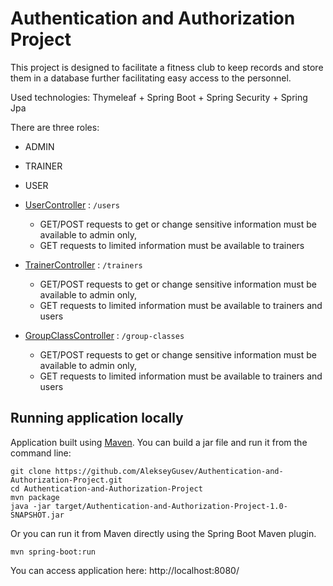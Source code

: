 # Authentication and Authorization Project

This project is designed to facilitate a fitness club to keep records and store them in a database further facilitating easy access to the personnel.

Used technologies: Thymeleaf + Spring Boot + Spring Security + Spring Jpa

There are three roles:
- ADMIN
- TRAINER
- USER


- [UserController](src/main/java/com/gusev/project/controller/UserController.java)
  : `/users`
    - GET/POST requests to get or change sensitive information must be available to admin only,
    - GET requests to limited information must be available to trainers
- [TrainerController](src/main/java/com/gusev/project/controller/TrainerController.java)
  : `/trainers`
    - GET/POST requests to get or change sensitive information must be available to admin only,
    - GET requests to limited information must be available to trainers and users
- [GroupClassController](src/main/java/com/gusev/project/controller/GroupClassController.java)
  : `/group-classes`
    - GET/POST requests to get or change sensitive information must be available to admin only,
    - GET requests to limited information must be available to trainers and users

## Running application locally
Application built using [Maven](https://spring.io/guides/gs/maven/). You can build a jar file and run it from the command line:
```
git clone https://github.com/AlekseyGusev/Authentication-and-Authorization-Project.git
cd Authentication-and-Authorization-Project
mvn package
java -jar target/Authentication-and-Authorization-Project-1.0-SNAPSHOT.jar
```
Or you can run it from Maven directly using the Spring Boot Maven plugin.
```
mvn spring-boot:run
```
You can access application here: http://localhost:8080/
